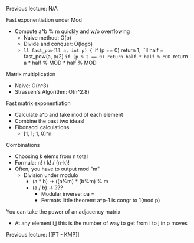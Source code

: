 Previous lecture: N/A


Fast exponentiation under Mod
- Compute a^b % m quickly and w/o overflowing
	- Naive method: O(b)
	- Divide and conquer: O(logb)
	- `ll fast_pow(ll a, int p) {
		`if (p == 0) return 1;
			``ll half = fast_pow(a, p/2)
			`if (p % 2 == 0) return half * half % MOD
			`return a * half % MOD * half % MOD

Matrix multiplication
- Naive: O(n^3)
- Strassen's Algorithm: O(n^2.8)

Fast matrix exponentiation
- Calculate a^b and take mod of each element
- Combine the past two ideas!
- Fibonacci calculations
	- \[1, 1; 1, 0]^n 

Combinations
- Choosing k elems from n total
- Formula: n! / k! / (n-k)!
- Often, you have to output mod "m"
	- Division under modulo
		- (a * b) -> ((a%m) * (b%m) % m
		- (a / b) -> ???
			- Modular inverse: *a*a = 
			- Fermats little theorem: a^p-1 is congr to 1(mod p)

You can take the power of an adjacency matrix
- At any element i,j this is the number of way to get from i to j in p moves


Previous lecture: [[PT - KMP]]